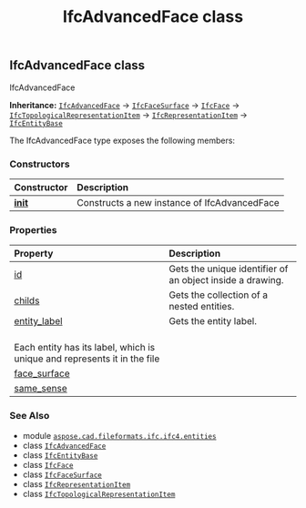 ﻿---
title: IfcAdvancedFace class
second_title: Aspose.CAD for Python via .NET API References
description: 
type: docs
weight: 90
url: /python-net/aspose.cad.fileformats.ifc.ifc4.entities/ifcadvancedface/
is_root: false
---

## IfcAdvancedFace class

IfcAdvancedFace



**Inheritance:** [`IfcAdvancedFace`](/cad/python-net/aspose.cad.fileformats.ifc.ifc4.entities/ifcadvancedface) → 
[`IfcFaceSurface`](/cad/python-net/aspose.cad.fileformats.ifc.ifc4.entities/ifcfacesurface) → 
[`IfcFace`](/cad/python-net/aspose.cad.fileformats.ifc.ifc4.entities/ifcface) → 
[`IfcTopologicalRepresentationItem`](/cad/python-net/aspose.cad.fileformats.ifc.ifc4.entities/ifctopologicalrepresentationitem) → 
[`IfcRepresentationItem`](/cad/python-net/aspose.cad.fileformats.ifc.ifc4.entities/ifcrepresentationitem) → 
[`IfcEntityBase`](/cad/python-net/aspose.cad.fileformats.ifc/ifcentitybase)



The IfcAdvancedFace type exposes the following members:

### Constructors
| Constructor | Description |
| :- | :- |
| [__init__](/cad/python-net/aspose.cad.fileformats.ifc.ifc4.entities/ifcadvancedface/__init__/#) | Constructs a new instance of IfcAdvancedFace |


### Properties
| Property | Description |
| :- | :- |
| [id](/cad/python-net/aspose.cad.fileformats.ifc.ifc4.entities/ifcadvancedface/id) | Gets the unique identifier of an object inside a drawing. |
| [childs](/cad/python-net/aspose.cad.fileformats.ifc.ifc4.entities/ifcadvancedface/childs) | Gets the collection of a nested entities. |
| [entity_label](/cad/python-net/aspose.cad.fileformats.ifc.ifc4.entities/ifcadvancedface/entity_label) | Gets the entity label.<br/>Each entity has its label, which is unique and represents it in the file |
| [face_surface](/cad/python-net/aspose.cad.fileformats.ifc.ifc4.entities/ifcadvancedface/face_surface) |  |
| [same_sense](/cad/python-net/aspose.cad.fileformats.ifc.ifc4.entities/ifcadvancedface/same_sense) |  |



### See Also
* module [`aspose.cad.fileformats.ifc.ifc4.entities`](..)
* class [`IfcAdvancedFace`](/cad/python-net/aspose.cad.fileformats.ifc.ifc4.entities/ifcadvancedface)
* class [`IfcEntityBase`](/cad/python-net/aspose.cad.fileformats.ifc/ifcentitybase)
* class [`IfcFace`](/cad/python-net/aspose.cad.fileformats.ifc.ifc4.entities/ifcface)
* class [`IfcFaceSurface`](/cad/python-net/aspose.cad.fileformats.ifc.ifc4.entities/ifcfacesurface)
* class [`IfcRepresentationItem`](/cad/python-net/aspose.cad.fileformats.ifc.ifc4.entities/ifcrepresentationitem)
* class [`IfcTopologicalRepresentationItem`](/cad/python-net/aspose.cad.fileformats.ifc.ifc4.entities/ifctopologicalrepresentationitem)
